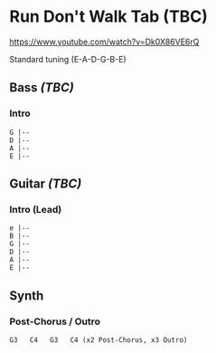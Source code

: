 # Run Don't Walk Tab (TBC)

<https://www.youtube.com/watch?v=Dk0X86VE6rQ>

Standard tuning (E-A-D-G-B-E)

## Bass _(TBC)_

### Intro

    G |--
    D |--
    A |--
    E |--

## Guitar _(TBC)_

### Intro (Lead)

    e |--
    B |--
    G |--
    D |--
    A |--
    E |--

## Synth

### Post-Chorus / Outro

    G3   C4   G3   C4 (x2 Post-Chorus, x3 Outro)
